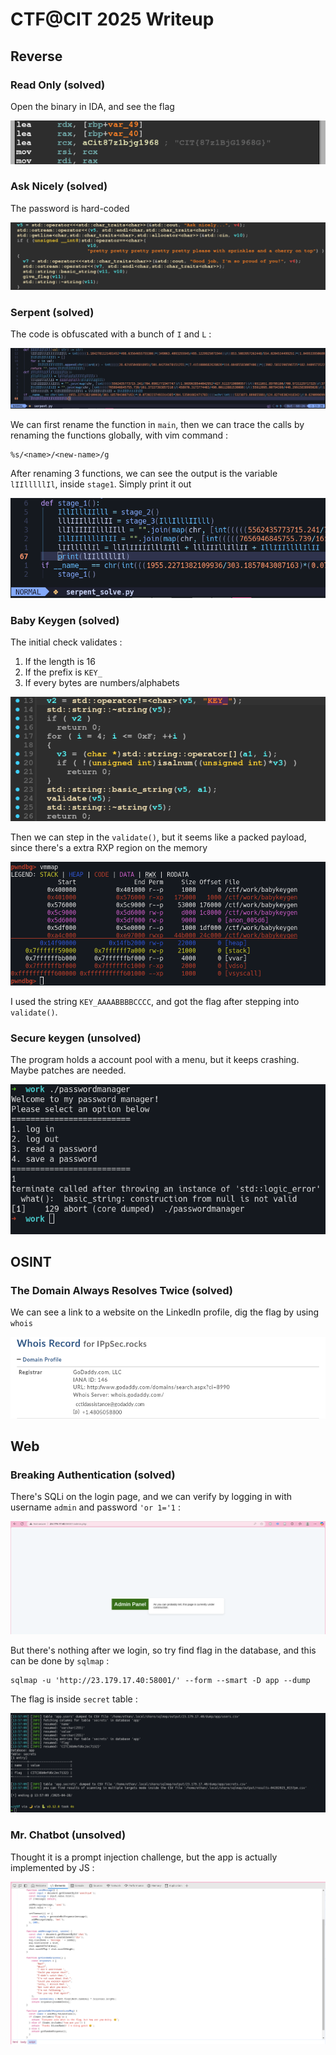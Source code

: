 # CTF@CIT 2025 Writeup

## Reverse
### Read Only (solved)
Open the binary in IDA, and see the flag

![image](./imgs/1-1.png)

### Ask Nicely (solved)
The password is hard-coded

![image](./imgs/2-1.png)

### Serpent (solved)
The code is obfuscated with a bunch of `I` and `L` :

![a](./imgs/3-1.png)

We can first rename the function in `main`, then we can trace the calls by renaming the functions globally, with vim command :

```
%s/<name>/<new-name>/g
```

After renaming 3 functions, we can see the output is the variable `lIIlllllIl`, inside `stage1`. Simply print it out

![a](./imgs/3-2.png)

### Baby Keygen (solved)
The initial check validates :

1. If the length is 16
2. If the prefix is `KEY_`
3. If every bytes are numbers/alphabets

![a](./imgs/4-1.png)

Then we can step in the `validate()`, but it seems like a packed payload, since there's a extra RXP region on the memory

![a](./imgs/4-2.png)

I used the string `KEY_AAAABBBBCCCC`, and got the flag after stepping into `validate()`.

### Secure keygen (unsolved)
The program holds a account pool with a menu, but it keeps crashing. Maybe patches are needed.

![a](./imgs/5-1.png)


## OSINT
### The Domain Always Resolves Twice (solved)
We can see a link to a website on the LinkedIn profile, dig the flag by using `whois`

![a](./imgs/6-1.png)

## Web
### Breaking Authentication (solved)
There's SQLi on the login page, and we can verify by logging in with username `admin` and password `'or 1='1` :

![a](./imgs/7-1.png)

But there's nothing after we login, so try find flag in the database, and this can be done by `sqlmap` :

```
sqlmap -u 'http://23.179.17.40:58001/' --form --smart -D app --dump
```

The flag is inside `secret` table :

![a](./imgs/7-2.png)

### Mr. Chatbot (unsolved)
Thought it is a prompt injection challenge, but the app is actually implemented by JS :

![a](./imgs/8.png)
